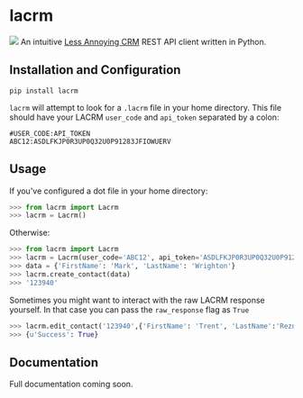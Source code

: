 # lacrm
![](https://travis-ci.org/HighMileage/lacrm.svg?branch=master)
An intuitive [Less Annoying CRM](https://www.lessannoyingcrm.com) REST API client written in Python.

## Installation and Configuration
```
pip install lacrm
```

`lacrm` will attempt to look for a `.lacrm` file in your home directory. This file should have your LACRM `user_code` and `api_token` separated by a colon:
```
#USER_CODE:API_TOKEN
ABC12:ASDLFKJP0R3UP0Q32U0P91283JFIOWUERV
```

## Usage
If you've configured a dot file in your home directory:
```python
>>> from lacrm import Lacrm
>>> lacrm = Lacrm()
```

Otherwise:
```python
>>> from lacrm import Lacrm
>>> lacrm = Lacrm(user_code='ABC12', api_token='ASDLFKJP0R3UP0Q32U0P91283JFIOWUERV')
>>> data = {'FirstName': 'Mark', 'LastName': 'Wrighton'}
>>> lacrm.create_contact(data)
>>> '123940'
```

Sometimes you might want to interact with the raw LACRM response yourself. In that case you can pass the `raw_response` flag as `True`
```python
>>> lacrm.edit_contact('123940',{'FirstName': 'Trent', 'LastName':'Reznor'}, raw_response=True)
>>> {u'Success': True}
```

## Documentation
Full documentation coming soon.

